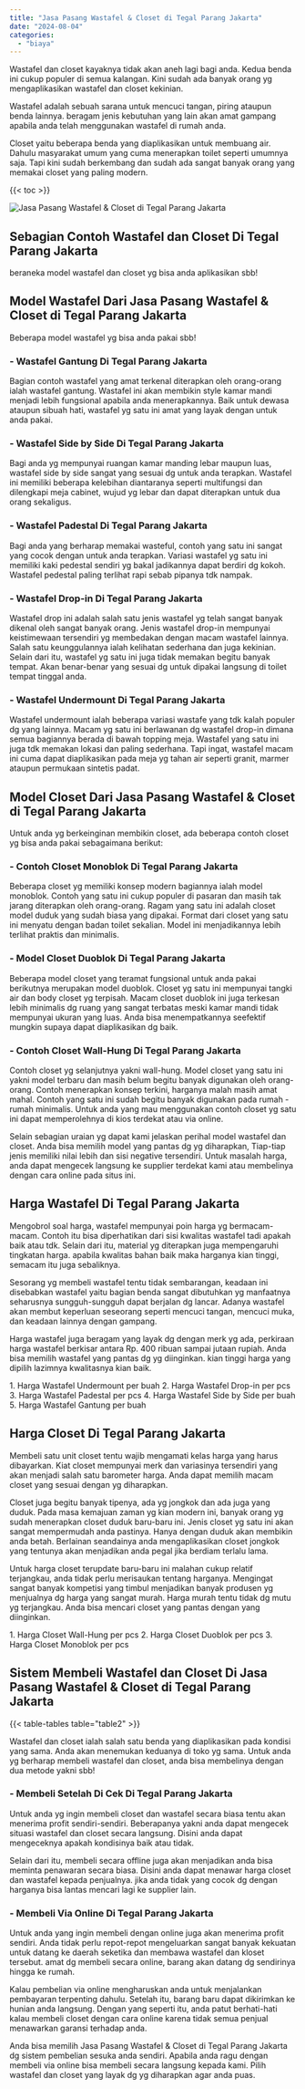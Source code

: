 ```yaml
---
title: "Jasa Pasang Wastafel & Closet di Tegal Parang Jakarta"
date: "2024-08-04"
categories: 
  - "biaya"
---
```


Wastafel dan closet kayaknya tidak akan aneh lagi bagi anda. Kedua benda ini cukup populer di semua kalangan. Kini sudah ada banyak orang yg mengaplikasikan wastafel dan closet kekinian.

Wastafel adalah sebuah sarana untuk mencuci tangan, piring ataupun benda lainnya. beragam jenis kebutuhan yang lain akan amat gampang apabila anda telah menggunakan wastafel di rumah anda.

Closet yaitu beberapa benda yang diaplikasikan untuk membuang air. Dahulu masyarakat umum yang cuma menerapkan toilet seperti umumnya saja. Tapi kini sudah berkembang dan sudah ada sangat banyak orang yang memakai closet yang paling modern.

{{< toc >}}

![Jasa Pasang Wastafel & Closet di Tegal Parang Jakarta](/images/wastafel-closet-murah60.png)

## Sebagian Contoh Wastafel dan Closet Di Tegal Parang Jakarta

beraneka model wastafel dan closet yg bisa anda aplikasikan sbb!

## Model Wastafel Dari Jasa Pasang Wastafel & Closet di Tegal Parang Jakarta

Beberapa model wastafel yg bisa anda pakai sbb!

### \- Wastafel Gantung Di Tegal Parang Jakarta

Bagian contoh wastafel yang amat terkenal diterapkan oleh orang-orang ialah wastafel gantung. Wastafel ini akan membikin style kamar mandi menjadi lebih fungsional apabila anda menerapkannya. Baik untuk dewasa ataupun sibuah hati, wastafel yg satu ini amat yang layak dengan untuk anda pakai.

### \- Wastafel Side by Side Di Tegal Parang Jakarta

Bagi anda yg mempunyai ruangan kamar manding lebar maupun luas, wastafel side by side sangat yang sesuai dg untuk anda terapkan. Wastafel ini memiliki beberapa kelebihan diantaranya seperti multifungsi dan dilengkapi meja cabinet, wujud yg lebar dan dapat diterapkan untuk dua orang sekaligus.

### \- Wastafel Padestal Di Tegal Parang Jakarta

Bagi anda yang berharap memakai wasteful, contoh yang satu ini sangat yang cocok dengan untuk anda terapkan. Variasi wastafel yg satu ini memiliki kaki pedestal sendiri yg bakal jadikannya dapat berdiri dg kokoh. Wastafel pedestal paling terlihat rapi sebab pipanya tdk nampak.

### \- Wastafel Drop-in Di Tegal Parang Jakarta

Wastafel drop ini adalah salah satu jenis wastafel yg telah sangat banyak dikenal oleh sangat banyak orang. Jenis wastafel drop-in mempunyai keistimewaan tersendiri yg membedakan dengan macam wastafel lainnya. Salah satu keunggulannya ialah kelihatan sederhana dan juga kekinian. Selain dari itu, wastafel yg satu ini juga tidak memakan begitu banyak tempat. Akan benar-benar yang sesuai dg untuk dipakai langsung di toilet tempat tinggal anda.

### \- Wastafel Undermount Di Tegal Parang Jakarta

Wastafel undermount ialah beberapa variasi wastafe yang tdk kalah populer dg yang lainnya. Macam yg satu ini berlawanan dg wastafel drop-in dimana semua bagiannya berada di bawah topping meja. Wastafel yang satu ini juga tdk memakan lokasi dan paling sederhana. Tapi ingat, wastafel macam ini cuma dapat diaplikasikan pada meja yg tahan air seperti granit, marmer ataupun permukaan sintetis padat.

## Model Closet Dari Jasa Pasang Wastafel & Closet di Tegal Parang Jakarta

Untuk anda yg berkeinginan membikin closet, ada beberapa contoh closet yg bisa anda pakai sebagaimana berikut:

### \- Contoh Closet Monoblok Di Tegal Parang Jakarta

Beberapa closet yg memiliki konsep modern bagiannya ialah model monoblok. Contoh yang satu ini cukup populer di pasaran dan masih tak jarang diterapkan oleh orang-orang. Ragam yang satu ini adalah closet model duduk yang sudah biasa yang dipakai. Format dari closet yang satu ini menyatu dengan badan toilet sekalian. Model ini menjadikannya lebih terlihat praktis dan minimalis.

### \- Model Closet Duoblok Di Tegal Parang Jakarta

Beberapa model closet yang teramat fungsional untuk anda pakai berikutnya merupakan model duoblok. Closet yg satu ini mempunyai tangki air dan body closet yg terpisah. Macam closet duoblok ini juga terkesan lebih minimalis dg ruang yang sangat terbatas meski kamar mandi tidak mempunyai ukuran yang luas. Anda bisa menempatkannya seefektif mungkin supaya dapat diaplikasikan dg baik.

### \- Contoh Closet Wall-Hung Di Tegal Parang Jakarta

Contoh closet yg selanjutnya yakni wall-hung. Model closet yang satu ini yakni model terbaru dan masih belum begitu banyak digunakan oleh orang-orang. Contoh menerapkan konsep terkini, harganya malah masih amat mahal. Contoh yang satu ini sudah begitu banyak digunakan pada rumah - rumah minimalis. Untuk anda yang mau menggunakan contoh closet yg satu ini dapat memperolehnya di kios terdekat atau via online.

Selain sebagian uraian yg dapat kami jelaskan perihal model wastafel dan closet. Anda bisa memilih model yang pantas dg yg diharapkan, Tiap-tiap jenis memiliki nilai lebih dan sisi negative tersendiri. Untuk masalah harga, anda dapat mengecek langsung ke supplier terdekat kami atau membelinya dengan cara online pada situs ini.

## Harga Wastafel Di Tegal Parang Jakarta

Mengobrol soal harga, wastafel mempunyai poin harga yg bermacam-macam. Contoh itu bisa diperhatikan dari sisi kwalitas wastafel tadi apakah baik atau tdk. Selain dari itu, material yg diterapkan juga mempengaruhi tingkatan harga. apabila kwalitas bahan baik maka harganya kian tinggi, semacam itu juga sebaliknya.

Sesorang yg membeli wastafel tentu tidak sembarangan, keadaan ini disebabkan wastafel yaitu bagian benda sangat dibutuhkan yg manfaatnya seharusnya sungguh-sungguh dapat berjalan dg lancar. Adanya wastafel akan membut keperluan seseorang seperti mencuci tangan, mencuci muka, dan keadaan lainnya dengan gampang.

Harga wastafel juga beragam yang layak dg dengan merk yg ada, perkiraan harga wastafel berkisar antara Rp. 400 ribuan sampai jutaan rupiah. Anda bisa memilih wastafel yang pantas dg yg diinginkan. kian tinggi harga yang dipilih lazimnya kwalitasnya kian baik.

1\. Harga Wastafel Undermount per buah 2. Harga Wastafel Drop-in per pcs 3. Harga Wastafel Padestal per pcs 4. Harga Wastafel Side by Side per buah 5. Harga Wastafel Gantung per buah

## Harga Closet Di Tegal Parang Jakarta

Membeli satu unit closet tentu wajib mengamati kelas harga yang harus dibayarkan. Kiat closet mempunyai merk dan variasinya tersendiri yang akan menjadi salah satu barometer harga. Anda dapat memilih macam closet yang sesuai dengan yg diharapkan.

Closet juga begitu banyak tipenya, ada yg jongkok dan ada juga yang duduk. Pada masa kemajuan zaman yg kian modern ini, banyak orang yg sudah menerapkan closet duduk baru-baru ini. Jenis closet yg satu ini akan sangat mempermudah anda pastinya. Hanya dengan duduk akan membikin anda betah. Berlainan seandainya anda mengaplikasikan closet jongkok yang tentunya akan menjadikan anda pegal jika berdiam terlalu lama.

Untuk harga closet terupdate baru-baru ini malahan cukup relatif terjangkau, anda tidak perlu merisaukan tentang harganya. Mengingat sangat banyak kompetisi yang timbul menjadikan banyak produsen yg menjualnya dg harga yang sangat murah. Harga murah tentu tidak dg mutu yg terjangkau. Anda bisa mencari closet yang pantas dengan yang diinginkan.

1\. Harga Closet Wall-Hung per pcs 2. Harga Closet Duoblok per pcs 3. Harga Closet Monoblok per pcs

## Sistem Membeli Wastafel dan Closet Di Jasa Pasang Wastafel & Closet di Tegal Parang Jakarta

{{< table-tables table="table2" >}}

Wastafel dan closet ialah salah satu benda yang diaplikasikan pada kondisi yang sama. Anda akan menemukan keduanya di toko yg sama. Untuk anda yg berharap membeli wastafel dan closet, anda bisa membelinya dengan dua metode yakni sbb!

### \- Membeli Setelah Di Cek Di Tegal Parang Jakarta

Untuk anda yg ingin membeli closet dan wastafel secara biasa tentu akan menerima profit sendiri-sendiri. Beberapanya yakni anda dapat mengecek situasi wastafel dan closet secara langsung. Disini anda dapat mengeceknya apakah kondisinya baik atau tidak.

Selain dari itu, membeli secara offline juga akan menjadikan anda bisa meminta penawaran secara biasa. Disini anda dapat menawar harga closet dan wastafel kepada penjualnya. jika anda tidak yang cocok dg dengan harganya bisa lantas mencari lagi ke supplier lain.

### \- Membeli Via Online Di Tegal Parang Jakarta

Untuk anda yang ingin membeli dengan online juga akan menerima profit sendiri. Anda tidak perlu repot-repot mengeluarkan sangat banyak kekuatan untuk datang ke daerah seketika dan membawa wastafel dan kloset tersebut. amat dg membeli secara online, barang akan datang dg sendirinya hingga ke rumah.

Kalau pembelian via online mengharuskan anda untuk menjalankan pembayaran terpenting dahulu. Setelah itu, barang baru dapat dikirimkan ke hunian anda langsung. Dengan yang seperti itu, anda patut berhati-hati kalau membeli closet dengan cara online karena tidak semua penjual menawarkan garansi terhadap anda.

Anda bisa memilih Jasa Pasang Wastafel & Closet di Tegal Parang Jakarta dg sistem pembelian sesuka anda sendiri. Apabila anda ragu dengan membeli via online bisa membeli secara langsung kepada kami. Pilih wastafel dan closet yang layak dg yg diharapkan agar anda puas.
